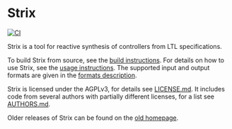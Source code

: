 # Strix

[![CI](https://github.com/meyerphi/strix/actions/workflows/ci.yml/badge.svg?branch=master)](https://github.com/meyerphi/strix/actions/workflows/ci.yml?query=branch:master)

Strix is a tool for reactive synthesis of controllers from LTL specifications.

To build Strix from source, see the [build instructions](doc/BUILDING.md).
For details on how to use Strix, see the [usage instructions](doc/USAGE.md).
The supported input and output formats are given in the [formats description](doc/FORMATS.md).

Strix is licensed under the AGPLv3, for details see [LICENSE.md](LICENSE.md).
It includes code from several authors with partially different licenses, for a list see [AUTHORS.md](AUTHORS.md).

Older releases of Strix can be found on the [old homepage](https://strix.model.in.tum.de/).
